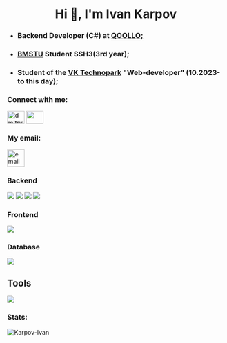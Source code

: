 <h1 align="center">Hi 👋, I'm Ivan Karpov</h1>

* <h3 align="left">Backend Developer (C#) at <a href="https://qoollo.com/" >QOOLLO;</a> </h3>

* <h3 align="left"><a href="https://www.bmstu.ru/" >BMSTU</a> Student SSH3(3rd year);</h3>

* <h3 align="left"> Student of the <a href="https://education.vk.company/" >VK Technopark</a> "Web-developer" (10.2023-to this day);</h3>

<h3 align="left">Connect with me:</h3>
<p align="left">
<a href="https://vk.com/vanya_karpov2013" target="blank"><img align="center" src="https://raw.githubusercontent.com/rahuldkjain/github-profile-readme-generator/master/src/images/icons/Social/vk.svg" alt="dmitry__varin" height="30" width="40" /></a>
<a href="https://t.me/vanches17" target="blank"><img align="center" src="https://www.svgrepo.com/show/303292/telegram-logo.svg" height="30" width="40" /></a>

<h3 align="left">My email:</h3>
<p align="left"> <a href="mailto: ivan.karpov.a@yandex.ru"> <img src="https://user-images.githubusercontent.com/55987935/168389280-a384acf5-7cd9-41eb-8a8c-1809bcaf81f4.png" alt="email" width="40" height="40"/> </a> </p>

### Backend

<a href="https://github.com/Karpov-Ivan?tab=repositories&language=go" target="_blank"> <img src="https://skillicons.dev/icons?i=go"/></a>
<a href="https://github.com/Karpov-Ivan?tab=repositories&language=c%23" target="_blank"> <img src="https://skillicons.dev/icons?i=cs"/></a>
<a href="https://github.com/Karpov-Ivan?tab=repositories&language=python" target="_blank"> <img src="https://skillicons.dev/icons?i=python"/></a>
<img src="https://skillicons.dev/icons?i=cpp,c"/>

### Frontend

<img src="https://skillicons.dev/icons?i=ts,js,html,css"/>

### Database

<img src="https://skillicons.dev/icons?i=postgres,mongo,redis,mysql,sqlite"/>

## Tools

<img src="https://skillicons.dev/icons?i=git,grafana,prometheus,docker,nginx,postman,linux,ubuntu,bash,vim,django,react,angular,bootstrap"/>

<h3 align="left">Stats:</h3>
<p>
<img align="left" src="https://github-readme-stats.vercel.app/api/top-langs?username=Karpov-Ivan&show_icons=true&locale=en&layout=compact&exclude_repo=nirs-5th-sem-bmstu&hide=html,javascript,tex&title_color=fff&icon_color=79ff97&text_color=9f9f9f&bg_color=151515" alt="Karpov-Ivan" />
</p>
